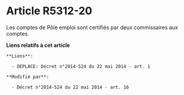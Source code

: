 # Article R5312-20

Les comptes de Pôle emploi sont certifiés par deux commissaires aux comptes.

**Liens relatifs à cet article**

	**Liens**:

	  - DEPLACE: Décret n°2014-524 du 22 mai 2014 - art. 1

	**Modifié par**:

	  - Décret n°2014-524 du 22 mai 2014 - art. 16
